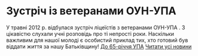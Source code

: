 # Зустріч із ветеранами ОУН-УПА
У травні 2012 р. відбулася зустріч ліцеїстів з ветеранами ОУН-УПА . З цікавістю слухали учні розповідь про ті непрості роки. Наскільки важливим для нашої молоді є особистий приклад тих, хто готовий був віддати життя за нашу Батьківщину!
[До 65-річчя УПА](/files/зустріч-із-ветеранами-оун-упа/clip_upa_memoria.mpg)
[Читати усі новини](/news)

